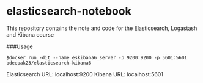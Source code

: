 # elasticsearch-notebook
This repository contains the note and code for the Elasticsearch, Logastash and Kibana course

###Usage
```
$docker run -dit --name eskibana6_server -p 9200:9200 -p 5601:5601 bdeepak23/elasticsearch-kibana6
```

Elasticsearch URL: localhost:9200
Kibana URL: localhost:5601
